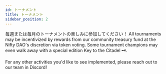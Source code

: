```yaml
---
id: トーナメント
title: トーナメント
sidebar_position: 2
---
```


毎週または毎月のトーナメントの楽しみに参加してください！ All tournaments may be incentivized by rewards from our community treasury fund at the Nifty DAO's discretion via token voting. Some tournament champions may even walk away with a special edition Key to the Citadel 🗝️.

For any other activities you'd like to see implemented, please reach out to our team in Discord!

